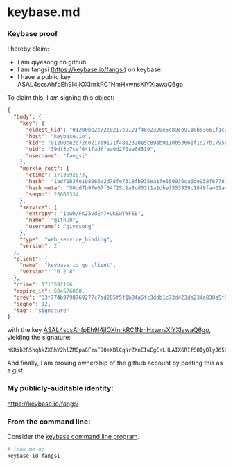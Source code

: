 # keybase.md
### Keybase proof

I hereby claim:

  * I am qiyesong on github.
  * I am fangsi (https://keybase.io/fangsi) on keybase.
  * I have a public key ASAL4scsAhfpEh9I4jIOXInrkRC1NmHxwnsXlYXlawaQ6go

To claim this, I am signing this object:

```json
{
  "body": {
    "key": {
      "eldest_kid": "01200be2c72c0217e9121f48e2320e5c89eb9110b53661f1c27b179585e56b0690ea0a",
      "host": "keybase.io",
      "kid": "01200be2c72c0217e9121f48e2320e5c89eb9110b53661f1c27b179585e56b0690ea0a",
      "uid": "39df3b7cef641fadffaa0d276aa6d519",
      "username": "fangsi"
    },
    "merkle_root": {
      "ctime": 1713592073,
      "hash": "1ad71b3fe108066a2d78fe7318fb935ea1fe550936ca6de958f677878eea41bc2dcbbadd6c59a2c0eac7a99ce3451d0ad10a5309c1ef8659caf84a360a084d3c",
      "hash_meta": "50dd7b97e67f04f25c1a8cd0311a1dbef553939c1849fa401a444321fb5cbfa8",
      "seqno": 25660334
    },
    "service": {
      "entropy": "Ipwh/FK25vdEn7+UKSwTWF5B",
      "name": "github",
      "username": "qiyesong"
    },
    "type": "web_service_binding",
    "version": 2
  },
  "client": {
    "name": "keybase.io go client",
    "version": "6.2.8"
  },
  "ctime": 1713592166,
  "expire_in": 504576000,
  "prev": "33f774b9798769277c7ad285f5f1b84a6fc3ddb1c73d423da234a830a5f98f28",
  "seqno": 12,
  "tag": "signature"
}
```

with the key [ASAL4scsAhfpEh9I4jIOXInrkRC1NmHxwnsXlYXlawaQ6go](https://keybase.io/fangsi), yielding the signature:

```
hKRib2R5hqhkZXRhY2hlZMOpaGFzaF90eXBlCqNrZXnEIwEgC+LHLAIX6RIfSOIyDlyJ65EQtTZh8cJ7F5WF5WsGkOoKp3BheWxvYWTESpcCDMQgM/d0uXmHaSd8etKF9fG4Sm/D3bHHPUI9ojSoMKX5jyjEICMnhpu5lct221dX02Mah+nWwr+UUlJeXrnB1bk3hFgUAgHCo3NpZ8RA+yRofv7Z+ouILI+Mrdiua9H9QgQ4e+svXroZsJfiWa4tiJFWfcp62YmX6RAuuVG2/RhqCCTzeqhp3pZU7ZRUCKhzaWdfdHlwZSCkaGFzaIKkdHlwZQildmFsdWXEIJfI11giXNbYgk904FfwJ+cioqssVBeGgkRNtcAZ3093o3RhZ80CAqd2ZXJzaW9uAQ==

```

And finally, I am proving ownership of the github account by posting this as a gist.

### My publicly-auditable identity:

https://keybase.io/fangsi

### From the command line:

Consider the [keybase command line program](https://keybase.io/download).

```bash
# look me up
keybase id fangsi
```
